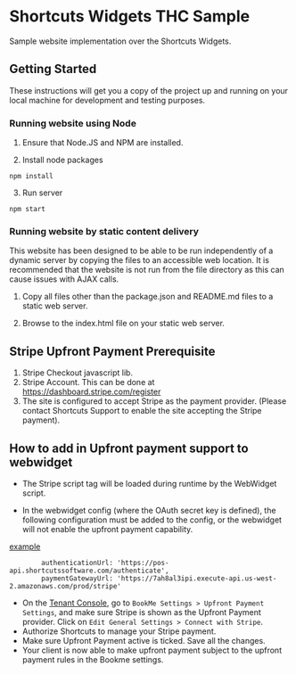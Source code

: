 # Shortcuts Widgets THC Sample

Sample website implementation over the Shortcuts Widgets.

## Getting Started

These instructions will get you a copy of the project up and running on your local machine for development and testing purposes.

### Running website using Node

1. Ensure that Node.JS and NPM are installed.

2. Install node packages

```
npm install
```

3. Run server

```
npm start
```

### Running website by static content delivery

This website has been designed to be able to be run independently of a dynamic server by copying the files to an accessible web location.  It is recommended that the website is not run from the file directory as this can cause issues with AJAX calls.

1. Copy all files other than the package.json and README.md files to a static web server.

2. Browse to the index.html file on your static web server.


## Stripe Upfront Payment Prerequisite 
1. Stripe Checkout javascript lib.
1. Stripe Account. This can be done at https://dashboard.stripe.com/register
1. The site is configured to accept Stripe as the payment provider. (Please contact Shortcuts Support to enable the site accepting the Stripe payment).


## How to add in Upfront payment support to webwidget

- The Stripe script tag will be loaded during runtime by the WebWidget script.

- In the webwidget config (where the OAuth secret key is defined), the following configuration must be added to the config, or the webwidget will not enable the upfront payment capability.

[example](js/config.js)

```
        authenticationUrl: 'https://pos-api.shortcutssoftware.com/authenticate',
        paymentGatewayUrl: 'https://7ah8al3ipi.execute-api.us-west-2.amazonaws.com/prod/stripe'
```

- On the [Tenant Console](https://console.shortcutssoftware.com), go to `BookMe Settings > Upfront Payment Settings`, and make sure Stripe is shown as the Upfront Payment provider. Click on `Edit General Settings > Connect with Stripe`. 
- Authorize Shortcuts to manage your Stripe payment. 
- Make sure Upfront Payment active is ticked. Save all the changes.
- Your client is now able to make upfront payment subject to the upfront payment rules in the Bookme settings.   
